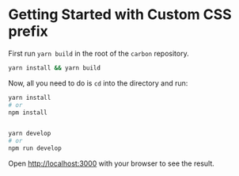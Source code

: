 # Getting Started with Custom CSS prefix

First run `yarn build` in the root of the `carbon` repository.

```sh
yarn install && yarn build
```

Now, all you need to do is `cd` into the directory and run:

```sh
yarn install
# or
npm install


yarn develop
# or
npm run develop
```

Open [http://localhost:3000](http://localhost:3000) with your browser to see the
result.